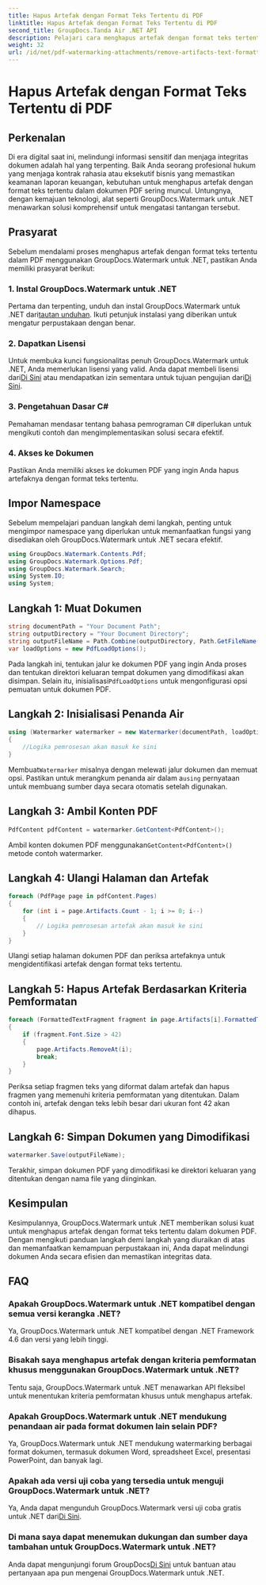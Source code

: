 ```yaml
---
title: Hapus Artefak dengan Format Teks Tertentu di PDF
linktitle: Hapus Artefak dengan Format Teks Tertentu di PDF
second_title: GroupDocs.Tanda Air .NET API
description: Pelajari cara menghapus artefak dengan format teks tertentu dalam PDF menggunakan GroupDocs untuk .NET. Ikuti panduan langkah demi langkah kami.
weight: 32
url: /id/net/pdf-watermarking-attachments/remove-artifacts-text-formatting-pdf/
---
```


# Hapus Artefak dengan Format Teks Tertentu di PDF

## Perkenalan
Di era digital saat ini, melindungi informasi sensitif dan menjaga integritas dokumen adalah hal yang terpenting. Baik Anda seorang profesional hukum yang menjaga kontrak rahasia atau eksekutif bisnis yang memastikan keamanan laporan keuangan, kebutuhan untuk menghapus artefak dengan format teks tertentu dalam dokumen PDF sering muncul. Untungnya, dengan kemajuan teknologi, alat seperti GroupDocs.Watermark untuk .NET menawarkan solusi komprehensif untuk mengatasi tantangan tersebut.
## Prasyarat
Sebelum mendalami proses menghapus artefak dengan format teks tertentu dalam PDF menggunakan GroupDocs.Watermark untuk .NET, pastikan Anda memiliki prasyarat berikut:
### 1. Instal GroupDocs.Watermark untuk .NET
 Pertama dan terpenting, unduh dan instal GroupDocs.Watermark untuk .NET dari[tautan unduhan](https://releases.groupdocs.com/Watermark/net/). Ikuti petunjuk instalasi yang diberikan untuk mengatur perpustakaan dengan benar.
### 2. Dapatkan Lisensi
Untuk membuka kunci fungsionalitas penuh GroupDocs.Watermark untuk .NET, Anda memerlukan lisensi yang valid. Anda dapat membeli lisensi dari[Di Sini](https://purchase.groupdocs.com/buy) atau mendapatkan izin sementara untuk tujuan pengujian dari[Di Sini](https://purchase.groupdocs.com/temporary-license/).
### 3. Pengetahuan Dasar C#
Pemahaman mendasar tentang bahasa pemrograman C# diperlukan untuk mengikuti contoh dan mengimplementasikan solusi secara efektif.
### 4. Akses ke Dokumen
Pastikan Anda memiliki akses ke dokumen PDF yang ingin Anda hapus artefaknya dengan format teks tertentu.

## Impor Namespace
Sebelum mempelajari panduan langkah demi langkah, penting untuk mengimpor namespace yang diperlukan untuk memanfaatkan fungsi yang disediakan oleh GroupDocs.Watermark untuk .NET secara efektif.
```csharp
using GroupDocs.Watermark.Contents.Pdf;
using GroupDocs.Watermark.Options.Pdf;
using GroupDocs.Watermark.Search;
using System.IO;
using System;
```
## Langkah 1: Muat Dokumen
```csharp
string documentPath = "Your Document Path";
string outputDirectory = "Your Document Directory";
string outputFileName = Path.Combine(outputDirectory, Path.GetFileName(documentPath));
var loadOptions = new PdfLoadOptions();
```
 Pada langkah ini, tentukan jalur ke dokumen PDF yang ingin Anda proses dan tentukan direktori keluaran tempat dokumen yang dimodifikasi akan disimpan. Selain itu, inisialisasi`PdfLoadOptions` untuk mengonfigurasi opsi pemuatan untuk dokumen PDF.
## Langkah 2: Inisialisasi Penanda Air
```csharp
using (Watermarker watermarker = new Watermarker(documentPath, loadOptions))
{
    //Logika pemrosesan akan masuk ke sini
}
```
 Membuat`Watermarker` misalnya dengan melewati jalur dokumen dan memuat opsi. Pastikan untuk merangkum penanda air dalam a`using` pernyataan untuk membuang sumber daya secara otomatis setelah digunakan.
## Langkah 3: Ambil Konten PDF
```csharp
PdfContent pdfContent = watermarker.GetContent<PdfContent>();
```
 Ambil konten dokumen PDF menggunakan`GetContent<PdfContent>()` metode contoh watermarker.
## Langkah 4: Ulangi Halaman dan Artefak
```csharp
foreach (PdfPage page in pdfContent.Pages)
{
    for (int i = page.Artifacts.Count - 1; i >= 0; i--)
    {
        // Logika pemrosesan artefak akan masuk ke sini
    }
}
```
Ulangi setiap halaman dokumen PDF dan periksa artefaknya untuk mengidentifikasi artefak dengan format teks tertentu.
## Langkah 5: Hapus Artefak Berdasarkan Kriteria Pemformatan
```csharp
foreach (FormattedTextFragment fragment in page.Artifacts[i].FormattedTextFragments)
{
    if (fragment.Font.Size > 42)
    {
        page.Artifacts.RemoveAt(i);
        break;
    }
}
```
Periksa setiap fragmen teks yang diformat dalam artefak dan hapus fragmen yang memenuhi kriteria pemformatan yang ditentukan. Dalam contoh ini, artefak dengan teks lebih besar dari ukuran font 42 akan dihapus.
## Langkah 6: Simpan Dokumen yang Dimodifikasi
```csharp
watermarker.Save(outputFileName);
```
Terakhir, simpan dokumen PDF yang dimodifikasi ke direktori keluaran yang ditentukan dengan nama file yang diinginkan.

## Kesimpulan
Kesimpulannya, GroupDocs.Watermark untuk .NET memberikan solusi kuat untuk menghapus artefak dengan format teks tertentu dalam dokumen PDF. Dengan mengikuti panduan langkah demi langkah yang diuraikan di atas dan memanfaatkan kemampuan perpustakaan ini, Anda dapat melindungi dokumen Anda secara efisien dan memastikan integritas data.
## FAQ
### Apakah GroupDocs.Watermark untuk .NET kompatibel dengan semua versi kerangka .NET?
Ya, GroupDocs.Watermark untuk .NET kompatibel dengan .NET Framework 4.6 dan versi yang lebih tinggi.
### Bisakah saya menghapus artefak dengan kriteria pemformatan khusus menggunakan GroupDocs.Watermark untuk .NET?
Tentu saja, GroupDocs.Watermark untuk .NET menawarkan API fleksibel untuk menentukan kriteria pemformatan khusus untuk menghapus artefak.
### Apakah GroupDocs.Watermark untuk .NET mendukung penandaan air pada format dokumen lain selain PDF?
Ya, GroupDocs.Watermark untuk .NET mendukung watermarking berbagai format dokumen, termasuk dokumen Word, spreadsheet Excel, presentasi PowerPoint, dan banyak lagi.
### Apakah ada versi uji coba yang tersedia untuk menguji GroupDocs.Watermark untuk .NET?
 Ya, Anda dapat mengunduh GroupDocs.Watermark versi uji coba gratis untuk .NET dari[Di Sini](https://releases.groupdocs.com/).
### Di mana saya dapat menemukan dukungan dan sumber daya tambahan untuk GroupDocs.Watermark untuk .NET?
 Anda dapat mengunjungi forum GroupDocs[Di Sini](https://forum.groupdocs.com/c/watermark/19) untuk bantuan atau pertanyaan apa pun mengenai GroupDocs.Watermark untuk .NET.